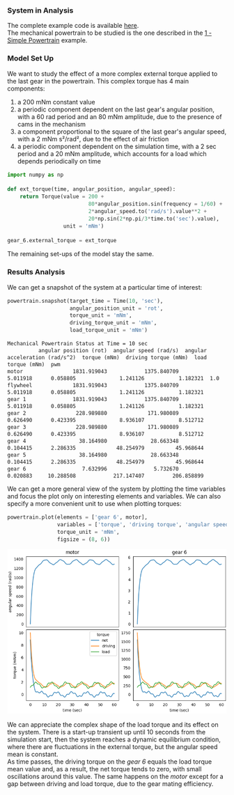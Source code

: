 ### System in Analysis

The complete example code is available 
[here](https://github.com/AndreaBlengino/gearpy/blob/master/docs/source/examples/2_complex_external_torque/complex_external_torque.py).  
The mechanical powertrain to be studied is the one described in the 
[1 - Simple Powertrain](https://gearpy.readthedocs.io/en/latest/examples/1_simple_powertrain/index.html) 
example.

### Model Set Up

We want to study the effect of a more complex external torque applied 
to the last gear in the powertrain. This complex torque has 4 main 
components:

  1. a 200 mNm constant value
  2. a periodic component dependent on the last gear's angular position, 
     with a 60 rad period and an 80 mNm amplitude, due to the presence of 
     cams in the mechanism
  3. a component proportional to the square of the last gear's angular 
     speed, with a 2 mNm s²/rad², due to the effect of air friction
  4. a periodic component dependent on the simulation time, with a 2 sec
     period and a 20 mNm amplitude, which accounts for a load which 
     depends periodically on time

```python
import numpy as np

def ext_torque(time, angular_position, angular_speed):
    return Torque(value = 200 +
                          80*angular_position.sin(frequency = 1/60) +
                          2*angular_speed.to('rad/s').value**2 +
                          20*np.sin(2*np.pi/3*time.to('sec').value),
                  unit = 'mNm')

gear_6.external_torque = ext_torque
```

The remaining set-ups of the model stay the same.

### Results Analysis

We can get a snapshot of the system at a particular time of interest:

```python
powertrain.snapshot(target_time = Time(10, 'sec'),
                    angular_position_unit = 'rot',
                    torque_unit = 'mNm',
                    driving_torque_unit = 'mNm',
                    load_torque_unit = 'mNm')
```

```text
Mechanical Powertrain Status at Time = 10 sec
          angular position (rot)  angular speed (rad/s)  angular acceleration (rad/s^2)  torque (mNm)  driving torque (mNm)  load torque (mNm)  pwm
motor                1831.919043            1375.840709                        5.011918      0.058805              1.241126           1.182321  1.0
flywheel             1831.919043            1375.840709                        5.011918      0.058805              1.241126           1.182321     
gear 1               1831.919043            1375.840709                        5.011918      0.058805              1.241126           1.182321     
gear 2                228.989880             171.980089                        0.626490      0.423395              8.936107           8.512712     
gear 3                228.989880             171.980089                        0.626490      0.423395              8.936107           8.512712     
gear 4                 38.164980              28.663348                        0.104415      2.286335             48.254979          45.968644     
gear 5                 38.164980              28.663348                        0.104415      2.286335             48.254979          45.968644     
gear 6                  7.632996               5.732670                        0.020883     10.288508            217.147407         206.858899               
```

We can get a more general view of the system by plotting the time 
variables and focus the plot only on interesting elements and variables. 
We can also specify a more convenient unit to use when plotting torques:

```python
powertrain.plot(elements = ['gear 6', motor],
                variables = ['torque', 'driving torque', 'angular speed', 'load torque'],
                torque_unit = 'mNm',
                figsize = (8, 6))
```

![](images/plot.png)

We can appreciate the complex shape of the load torque and its effect on
the system. There is a start-up transient up until 10 seconds from the 
simulation start, then the system reaches a dynamic equilibrium 
condition, where there are fluctuations in the external torque, but the
angular speed mean is constant.  
As time passes, the driving torque on the *gear 6* equals the load 
torque mean value and, as a result, the net torque tends to zero, with 
small oscillations around this value. The same happens on the *motor* 
except for a gap between driving and load torque, due to the gear mating 
efficiency.  
